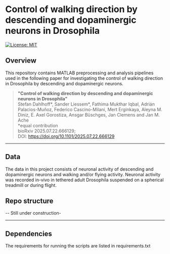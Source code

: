 # Control of walking direction by descending and dopaminergic neurons in Drosophila
[![License: MIT](https://img.shields.io/badge/License-MIT-blue.svg)](LICENSE)


## Overview

This repository contains MATLAB preprocessing and analysis pipelines used in the following paper for investigating the control of walking direction in Drosophila by descending and dopaminergic neurons.

> **"Control of walking direction by descending and dopaminergic neurons in Drosophila"**  
> Stefan Dahlhoff*, Sander Liessem*, Fathima Mukthar Iqbal, Adrián Palacios-Muñoz, Federico Cascino-Milani, Mert Erginkaya, Aleyna M. Diniz, E. Axel Gorostiza, Ansgar Büschges, Jan Clemens and Jan M. Ache  
*equal contribution  
> bioRxiv 2025.07.22.666129;  
> DOI: https://doi.org/10.1101/2025.07.22.666129


--- 
## Data

The data in this project consists of neuronal activity of descending and dopaminergic neurons and walking and/or flying activity. Neuronal activity was recorded in-vivo in tethered adult Drosophila suspended on a spherical treadmill or during flight. 

## Repo structure

-- Still under construction-

---

## Dependencies

The requirements for running the scripts are listed in requirements.txt

